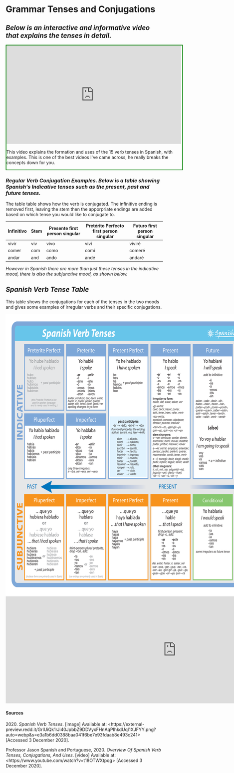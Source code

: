 <h1><strong>Grammar Tenses and Conjugations</strong></h1>
<h2><em>Below is an interactive and informative video that explains the tenses in detail.&nbsp;</em></h2>

<div style="border: solid 2px green; width:564px; margin:auto;">


<iframe width="560" height="315" src="https://www.youtube.com/embed/t18OTWXtpqg" frameborder="0" allow="accelerometer; autoplay; clipboard-write; encrypted-media; gyroscope; picture-in-picture" allowfullscreen></iframe>
<p>This video explains the formation and uses of the 15 verb tenses in Spanish, with examples. This is one of the best videos I've came across, he really breaks the concepts down for you. </p>
</div>

<h3><em>Regular Verb Conjugation Examples. Below is a table showing Spanish's Indicative tenses such as the present, past and future tenses.</em></h3>
  <p>The table table shows how the verb is conjugated. The infinitive ending is removed first, leaving the stem then the apporpriate endings are added based on which tense you would like to conjugate to. </p>            
  <table class="table table-striped">
    <thead>
      <tr>
        <th>Infinitivo</th>
	      <th>Stem</th>
        <th>Presente first person singular</th>
        <th>Pretérito Perfecto first person singular</th>
	      <th>Futuro first person singular</th>
      </tr>
    </thead>
    <tbody>
      <tr>
        <td>vivir</td>
	      <td>viv</td>
        <td>vivo</td>
        <td>viví</td>
	      <td>viviré</td>
      </tr>
      <tr>
        <td>comer</td>
	 <td>com</td>
        <td>como</td>
        <td>comí</td>
	      <td>comeré</td>
      </tr>
      <tr>
        <td>andar</td>
	      <td>and</td>
        <td>ando</td>
        <td>andé</td>
	      <td>andaré</td>
      </tr>
    </tbody>
  </table>

<p><em>However in Spanish there are more than just these tenses in the indicative mood, there is also the subjunctive mood, as shown below.</em></p>


  <h2><em>Spanish Verb Tense Table</em></h2>
  <p>This table shows the conjugations for each of the tenses in the two moods and gives some examples of irregular verbs and their specific conjugations.</p>
  <div style=" width:904px; margin:auto;">
  <img class="img-responsive" src="grammar .png" alt="Grammar " width="900" height="900"> 
</div>

<iframe src="https://h5p.org/h5p/embed/1089044" width="1090" height="342" frameborder="0" allowfullscreen="allowfullscreen" allow="geolocation *; microphone *; camera *; midi *; encrypted-media *"></iframe><script src="https://h5p.org/sites/all/modules/h5p/library/js/h5p-resizer.js" charset="UTF-8"></script>

<h4>Sources</h4>
<p>2020.&nbsp;<em>Spanish Verb Tenses</em>. [image] Available at: &lt;https://external-preview.redd.it/GrIUiQk1rJi40JpbbZ9DDVyxFHnAqPIhkdUqI1XJFYY.png?auto=webp&amp;s=e3a1b6dd0388baa041f6be7e93fdaab8e493c241&gt; [Accessed 3 December 2020].</p>
<p>Professor Jason Spanish and Portuguese, 2020.&nbsp;<em>Overview Of Spanish Verb Tenses, Conjugations, And Uses</em>. [video] Available at: &lt;https://www.youtube.com/watch?v=t18OTWXtpqg&gt; [Accessed 3 December 2020].</p>
